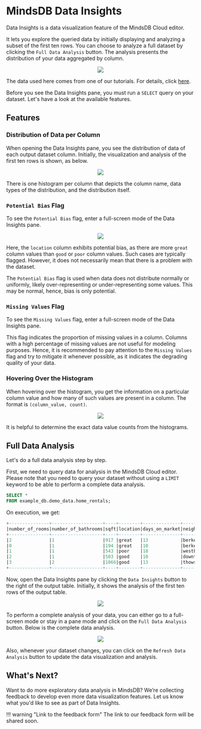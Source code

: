 # MindsDB Data Insights

Data Insights is a data visualization feature of the MindsDB Cloud editor.

It lets you explore the queried data by initially displaying and analyzing a subset of the first ten rows. You can choose to analyze a full dataset by clicking the `Full Data Analysis` button. The analysis presents the distribution of your data aggregated by column.

<p align="center">
  <img src="/assets/sql/data-insights-1.png" />
</p>

The data used here comes from one of our tutorials. For details, click [here](/sql/tutorials/home-rentals/).

Before you see the Data Insights pane, you must run a `SELECT` query on your dataset. Let's have a look at the available features.

## Features

### Distribution of Data per Column

When opening the Data Insights pane, you see the distribution of data of each output dataset column. Initially, the visualization and analysis of the first ten rows is shown, as below.

<p align="center">
  <img src="/assets/sql/data-insights-2.png" />
</p>

There is one histogram per column that depicts the column name, data types of the distribution, and the distribution itself.

### `Potential Bias` Flag

To see the `Potential Bias` flag, enter a full-screen mode of the Data Insights pane.

<p align="center">
  <img src="/assets/sql/data-insights-3.png" />
</p>

Here, the `location` column exhibits potential bias, as there are more `great` column values than `good` or `poor` column values. Such cases are typically flagged. However, it does not necessarily mean that there is a problem with the dataset.

The `Potential Bias` flag is used when data does not distribute normally or uniformly, likely over-representing or under-representing some values. This may be normal, hence, bias is only potential.

### `Missing Values` Flag

To see the `Missing Values` flag, enter a full-screen mode of the Data Insights pane.

This flag indicates the proportion of missing values in a column. Columns with a high percentage of missing values are not useful for modeling purposes. Hence, it is recommended to pay attention to the `Missing Values` flag and try to mitigate it whenever possible, as it indicates the degrading quality of your data.

### Hovering Over the Histogram

When hovering over the histogram, you get the information on a particular column value and how many of such values are present in a column. The format is `(column_value, count)`.

<p align="center">
  <img src="/assets/sql/data-insights-6.png" />
</p>

It is helpful to determine the exact data value counts from the histograms.

## Full Data Analysis

Let's do a full data analysis step by step.

First, we need to query data for analysis in the MindsDB Cloud editor. Please note that you need to query your dataset without using a `LIMIT` keyword to be able to perform a complete data analysis.

```sql
SELECT *
FROM example_db.demo_data.home_rentals;
```

On execution, we get:

```sql
+---------------+-------------------+----+--------+--------------+--------------+------------+
|number_of_rooms|number_of_bathrooms|sqft|location|days_on_market|neighborhood  |rental_price|
+---------------+-------------------+----+--------+--------------+--------------+------------+
|2              |1                  |917 |great   |13            |berkeley_hills|3901        |
|0              |1                  |194 |great   |10            |berkeley_hills|2042        |
|1              |1                  |543 |poor    |18            |westbrae      |1871        |
|2              |1                  |503 |good    |10            |downtown      |3026        |
|3              |2                  |1066|good    |13            |thowsand_oaks |4774        |
+---------------+-------------------+----+--------+--------------+--------------+------------+
```

Now, open the Data Insights pane by clicking the `Data Insights` button to the right of the output table. Initially, it shows the analysis of the first ten rows of the output table.

<p align="center">
  <img src="/assets/sql/data-insights-4.png" />
</p>

To perform a complete analysis of your data, you can either go to a full-screen mode or stay in a pane mode and click on the `Full Data Analysis` button. Below is the complete data analysis.

<p align="center">
  <img src="/assets/sql/data-insights-5.png" />
</p>

Also, whenever your dataset changes, you can click on the `Refresh Data Analysis` button to update the data visualization and analysis.

## What's Next?

Want to do more exploratory data analysis in MindsDB? We’re collecting feedback to develop even more data visualization features. Let us know what you'd like to see as part of Data Insights.

!!! warning "Link to the feedback form"
    The link to our feedback form will be shared soon.
